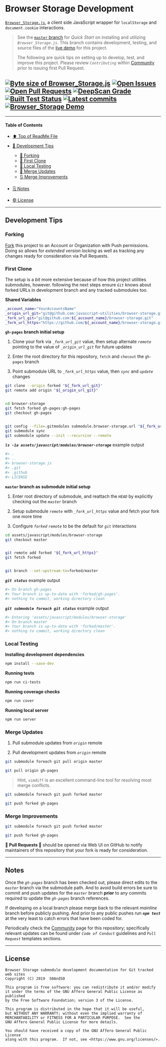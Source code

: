 # Browser Storage Development
[heading__title]:
  #browser-storage-development
  "&#x2B06; Top of this page"


[`Browser_Storage.js`][browser_storage__master__source_code], a client side JavaScript wrapper for `localStorage` and `document.cookie` interactions.


> See the [`master` branch][browser_storage__master] for _Quick Start_ on installing and utilizing _`Browser_Storage.js`_. This branch contains development, testing, and source files of the [live demo][demo__browser_storage] for this project.
>
> The following are quick tips on setting up to develop, test, and improve this project. Please review _`Contributing`_ within [Community][browser_storage__community] prior to issuing first Pull Request.


## [![Byte size of Browser_Storage.js][badge__master__browser_storage__source_code]][browser_storage__master__source_code] [![Open Issues][badge__issues__browser_storage]][issues__browser_storage] [![Open Pull Requests][badge__pull_requests__browser_storage]][pull_requests__browser_storage] [![DeepScan Grade][badge__deepscan__browser_storage]][deepscan__browser_storage] [![Built Test Status][badge__travis_ci__browser_storage]][travis_ci__browser_storage] [![Latest commits][badge__commits__browser_storage__gh_pages]][commits__browser_storage__gh_pages] [![Browser_Storage Demo][badge__demo__browser_storage]][demo__browser_storage]


------


#### Table of Contents


- [&#x2B06; Top of ReadMe File][heading__title]

- [:bridge_at_night: Development Tips][heading__development_tips]

  - [:trident: Forking][heading__forking]
  - [:herb: First Clone][heading__first_clone]
  - [:100: Local Testing][heading__local_testing]
  - [:arrows_counterclockwise: Merge Updates][heading__merge_updates]
  - [:arrows_clockwise: Merge Improvements][heading__merge_improvements]

- [&#x1F5D2; Notes][heading__notes]

- [:copyright: License][heading__license]


------


## Development Tips
[heading__development_tips]:
  #development-tips
  "&#x1F309; Quick reference for those ready to improve this project"


### Forking
[heading__forking]:
  #forking
  "&#x1F531;"


[Fork][fork__browser_storage] this project to an Account or Organization with Push permissions. Doing so allows for _extended version locking_ as well as tracking any changes ready for consideration via Pull Requests.


### First Clone
[heading__first_clone]:
  #first-clone
  "&#x1F33F; Steps to ensure git knows about forked URLs in development branch and any tracked submodules"


The setup is a _bit_ more extensive because of how this project utilities submodules, however. following the next steps ensure _`Git`_ knows about forked URLs in development branch and any tracked submodules too.


**Shared Variables**


```Bash
_account_name="YourAccountsName"
_origin_url_git="git@github.com:javascript-utilities/browser-storage.git"
_fork_url_git="git@github.com:${_account_name}/browser-storage.git"
_fork_url_https="https://github.com/${_account_name}/browser-storage.git"
```


**`gh-pages` branch initial setup**


1. Clone your fork via _`_fork_url_git`_ value, then setup alternate _`remote`_ pointing to the value of _`_origin_url_git`_ for future updates

2. Enter the root directory for this repository, `fetch` and `checout` the `gh-pages` branch

3. Point submodule URL to _`_fork_url_https`_ value, then _`sync`_ and _`update`_ changes


```Bash
git clone --origin forked "${_fork_url_git}"
git remote add origin "${_origin_url_git}"


cd browser-storage
git fetch forked gh-pages:gh-pages
git checkout gh-pages


git config --file=.gitmodules submodule.browser-storage.url "${_fork_url_https}"
git submodule sync
git submodule update --init --recursive --remote
```


**_`ls -1a assets/javascript/modules/browser-storage`_** example output


```Bash
#> .
#> ..
#> browser-storage.js
#> .git
#> .github
#> LICENSE
```


**`master` branch as submodule initial setup**


1. Enter root directory of submodule, and reattach the _`HEAD`_ by explicitly checking out the _`master`_ branch

2. Setup submodule `remote` with _`_fork_url_https`_ value and fetch your fork one more time

3. Configure _`forked`_ _`remote`_ to be the default for _`git`_ interactions


```Bash
cd assets/javascript/modules/browser-storage
git checkout master


git remote add forked "${_fork_url_https}"
git fetch forked


git branch --set-upstream-to=forked/master
```


**_`git status`_** example output


```Bash
#> On branch gh-pages
#> Your branch is up-to-date with 'forked/gh-pages'.
#> nothing to commit, working directory clean
```


**_`git submodule foreach git status`_** example output


```Bash
#> Entering 'assets/javascript/modules/browser-storage'
#> On branch master
#> Your branch is up-to-date with 'forked/master'.
#> nothing to commit, working directory clean
```


### Local Testing
[heading__local_testing]:
  #local-testing
  "&#x1F4AF; After initial setup, run `npm test` prior to public commits"


**Installing development dependencies**


```Bash
npm install --save-dev
```


**Running tests**


```Bash
npm run ci-tests
```


**Running coverage checks**


```Bash
npm run cover
```


**Running local server**


```Bash
npm run server
```


### Merge Updates
[heading__merge_updates]:
  #merge-updates
  "&#x1F504; Update your fork with edits from this repository"


1. Pull submodule updates from _`origin`_ remote

2. Pull development updates from _`origin`_ remote


```Bash
git submodule foreach git pull origin master

git pull origin gh-pages
```


> Hint, `vimdiff` is an excellent command-line tool for resolving most merge conflicts.


```Bash
git submodule foreach git push forked master

git push forked gh-pages
```


### Merge Improvements
[heading__merge_improvements]:
  #merge-improvements
  "&#x1F503; Notify maintainers of this repository that your edits are ready for consideration"


```Bash
git submodule foreach git push forked master

git push forked gh-pages
```


**:tada: Pull Requests :tada:** should be opened via Web UI on GitHub to notify maintainers of this repository that your fork is ready for consideration.


___


## Notes
[heading__notes]:
  #notes
  "&#x1F5D2; Additional resources and things to keep in mind when developing"


Once the _`gh-pages`_ branch has been checked out, please direct edits to the _`master`_ branch via the submodule path. And to avoid build errors be sure to commit and push updates for the _`master`_ branch **prior** to any commits required to update the _`gh-pages`_ branch references.


If developing on a local branch please merge back to the relevant _mainline_ branch before publicly pushing. And prior to any public pushes run **_`npm test`_** at the very least to catch errors that have been coded for.


Periodically check the [Community][browser_storage__community] page for this repository; specifically relevant updates can be found under _`Code of Conduct`_ guidelines and _`Pull Request`_ templates sections.


___


## License
[heading__license]:
  #license
  "&#x00A9; Legal bits of Open Source software"


```
Browser Storage submodule development documentation for Git tracked web sites
Copyright (C) 2019  S0AndS0

This program is free software: you can redistribute it and/or modify
it under the terms of the GNU Affero General Public License as published
by the Free Software Foundation; version 3 of the License.

This program is distributed in the hope that it will be useful,
but WITHOUT ANY WARRANTY; without even the implied warranty of
MERCHANTABILITY or FITNESS FOR A PARTICULAR PURPOSE.  See the
GNU Affero General Public License for more details.

You should have received a copy of the GNU Affero General Public License
along with this program.  If not, see <https://www.gnu.org/licenses/>.
```



[browser_storage__master]:
  https://github.com/javascript-utilities/browser-storage/
  ""


[fork__browser_storage]:
  https://github.com/javascript-utilities/browser-storage/fork
  ""


[badge__deepscan__browser_storage]:
  https://deepscan.io/api/teams/4392/projects/6156/branches/49668/badge/grade.svg

[deepscan__browser_storage]:
  https://deepscan.io/dashboard#view=project&tid=4392&pid=6156&bid=49668
  "&#x1F916; All hail our robot overloads!"


[badge__travis_ci__browser_storage]:
  https://img.shields.io/travis/javascript-utilities/browser-storage/gh-pages.svg

[travis_ci__browser_storage]:
  https://travis-ci.com/javascript-utilities/browser-storage
  "&#x1F6E0; Automated tests with Jest and build logs"



[organization__master__readme__submodules]:
  https://github.com/javascript-utilities/.github/blob/master/README.md#submodules
  "&#9851; The hows, whys, and what fores submodules from Git are used"


[badge__commits__browser_storage__gh_pages]:
  https://img.shields.io/github/last-commit/javascript-utilities/browser-storage/gh-pages.svg

[commits__browser_storage__gh_pages]:
  https://github.com/javascript-utilities/browser-storage/commits/gh-pages
  "&#x1F4DD; History of changes on this branch"


[browser_storage__community]:
  https://github.com/javascript-utilities/browser-storage/community
  "&#x1F331; Dedicated to functioning code"



[badge__demo__browser_storage]:
  https://img.shields.io/website/https/javascript-utilities.github.io/browser-storage/index.html.svg?down_color=darkorange&down_message=Offline&label=Demo&logo=Demo%20Site&up_color=success&up_message=Online

[demo__browser_storage]:
  https://javascript-utilities.github.io/browser-storage/index.html
  "&#x1F52C; Open a console to interact with `storage` instance; no clone required for tests!"


[badge__issues__browser_storage]:
  https://img.shields.io/github/issues/javascript-utilities/browser-storage.svg

[issues__browser_storage]:
  https://github.com/javascript-utilities/browser-storage/issues
  "&#x2622; Search for and _bump_ existing issues or open new issues for project maintainer to address."


[badge__pull_requests__browser_storage]:
  https://img.shields.io/github/issues-pr/javascript-utilities/browser-storage.svg

[pull_requests__browser_storage]:
  https://github.com/javascript-utilities/browser-storage/pulls
  "&#x1F3D7; Pull Request friendly, though please check the Community guidelines"



[badge__master__browser_storage__source_code]:
  https://img.shields.io/github/size/javascript-utilities/browser-storage/browser-storage.js.svg?label=Browser_Storage.js

[browser_storage__master__source_code]:
  https://github.com/javascript-utilities/browser-storage/blob/master/browser-storage.js
  "&#x2328; Project source, one JavaScript file with ~108 lines of actionable code!"
